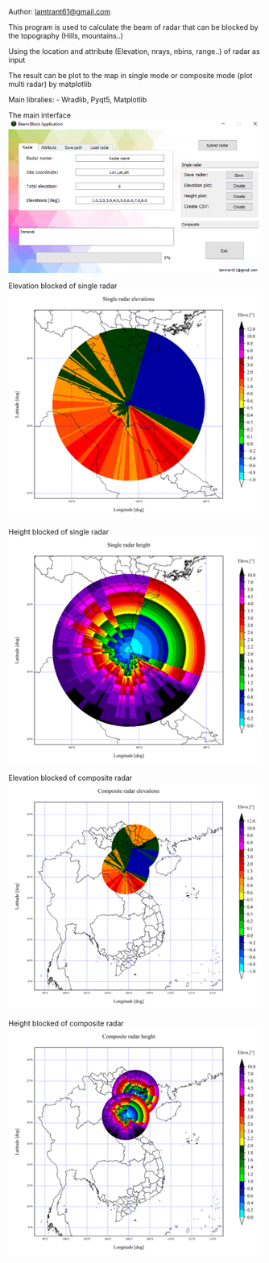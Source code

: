 Author: lamtrant61@gmail.com

This program is used to calculate the beam of radar that can be blocked by the topography (Hills, mountains..)

Using the location and attribute (Elevation, nrays, nbins, range..) of radar as input

The result can be plot to the map in single mode or composite mode (plot multi radar) by matplotlib

Main libralies: - Wradlib, Pyqt5, Matplotlib

The main interface
![alt text](https://github.com/lamtrant61/Radar-beam-block/blob/master/img/1.png)

Elevation blocked of single radar
![alt text](https://github.com/lamtrant61/Radar-beam-block/blob/master/img/2.png)

Height blocked of single radar
![alt text](https://github.com/lamtrant61/Radar-beam-block/blob/master/img/3.png)

Elevation blocked of composite radar
![alt text](https://github.com/lamtrant61/Radar-beam-block/blob/master/img/4.png)

Height blocked of composite radar
![alt text](https://github.com/lamtrant61/Radar-beam-block/blob/master/img/5.png)


